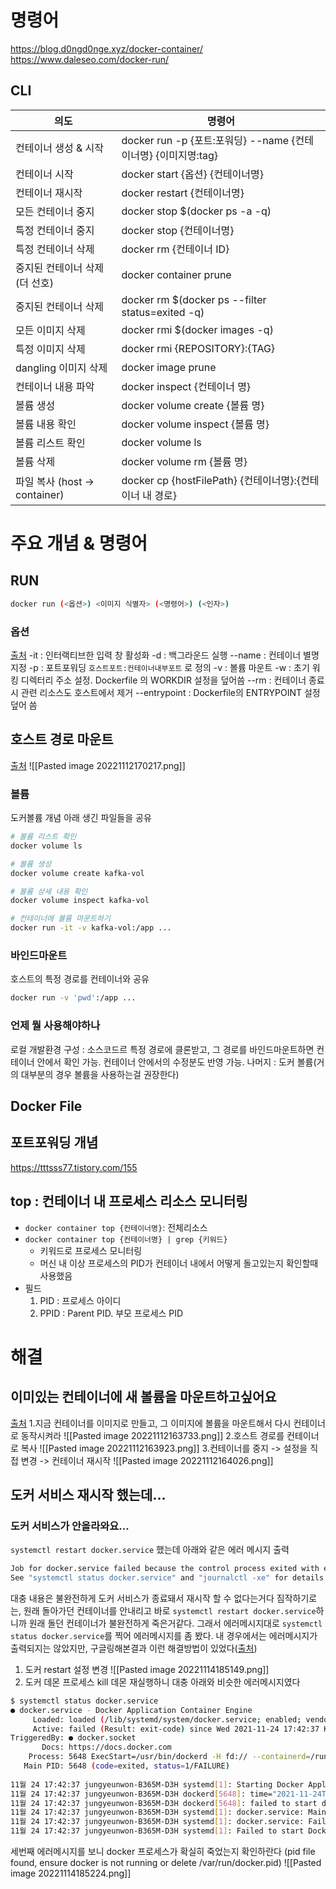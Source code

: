 # 명령어
https://blog.d0ngd0nge.xyz/docker-container/
https://www.daleseo.com/docker-run/
## CLI

| 의도                           | 명령어                                                         |
| ------------------------------ | -------------------------------------------------------------- |
| 컨테이너 생성 & 시작           | docker run -p {포트:포워딩} --name {컨테이너명} {이미지명:tag} |
| 컨테이너 시작                  | docker start {옵션} {컨테이너명}                               |
| 컨테이너 재시작                | docker restart {컨테이너명}                                    |
| 모든 컨테이너 중지             | docker stop $(docker ps -a -q)                                 |
| 특정 컨테이너 중지             | docker stop {컨테이너명}                                       |
| 특정 컨테이너 삭제             | docker rm   {컨테이너 ID}                                      |
| 중지된 컨테이너 삭제 (더 선호) | docker container prune                                         |
| 중지된 컨테이너 삭제           | docker rm $(docker ps --filter status=exited -q)               |
| 모든 이미지 삭제               | docker rmi $(docker images -q)                                 |
| 특정 이미지 삭제               | docker rmi {REPOSITORY}:{TAG}                                  |
| dangling 이미지 삭제           | docker image prune                                             |
| 컨테이너 내용 파악             | docker inspect {컨테이너 명}                                   |
| 볼륨 생성                      | docker volume create {볼륨 명}                                 |
| 볼륨 내용 확인                 | docker volume inspect {볼륨 명}                                |
| 볼륨 리스트 확인               | docker volume ls                                               |
| 볼륨 삭제                      | docker volume rm {볼륨 명}                                     |
| 파일 복사 (host -> container)  | docker cp {hostFilePath} {컨테이너명}:{컨테이너 내 경로}       |



# 주요 개념 & 명령어
## RUN
```bash
docker run (<옵션>) <이미지 식별자> (<명령어>) (<인자>)
```
### 옵션
[출처](https://www.daleseo.com/docker-run/)
-it : 인터랙티브한 입력 창 활성화
-d : 백그라운드 실행
--name : 컨테이너 별명 지정
-p : 포트포워딩 `호스트포트:컨테이너내부포트` 로 정의
-v : 볼륨 마운트
-w : 초기 워킹 디렉터리 주소 설정. Dockerfile 의 WORKDIR 설정을 덮어씀
--rm : 컨테이너 종료 시 관련 리소스도 호스트에서 제거
--entrypoint : Dockerfile의 ENTRYPOINT 설정 덮어 씀

## 호스트 경로 마운트
[출처](https://www.daleseo.com/docker-volumes-bind-mounts/)
![[Pasted image 20221112170217.png]]
### 볼륨 
도커볼륨 개념 아래 생긴 파일들을 공유
```bash
# 볼륨 리스트 확인
docker volume ls

# 볼륨 생성
docker volume create kafka-vol

# 볼륨 상세 내용 확인
docker volume inspect kafka-vol

# 컨테이너에 볼륨 마운트하기
docker run -it -v kafka-vol:/app ...
```
### 바인드마운트
호스트의 특정 경로를 컨테이너와 공유
```bash
docker run -v 'pwd':/app ...
```
### 언제 뭘 사용해야하나
로컬 개발환경 구성 : 소스코드르 특정 경로에 클론받고, 그 경로를 바인드마운트하면 컨테이너 안에서 확인 가능. 컨테이너 안에서의 수정분도 반영 가능.
나머지 : 도커 볼륨(거의 대부분의 경우 볼륨을 사용하는걸 권장한다)

## Docker File

## 포트포워딩 개념
https://tttsss77.tistory.com/155

## top : 컨테이너 내 프로세스 리소스 모니터링
- `docker container top {컨테이너명}`: 전체리소스
- `docker container top {컨테이너명} | grep {키워드}`
	- 키워드로 프로세스 모니터링
	- 머신 내 이상 프로세스의 PID가 컨테이너 내에서 어떻게 돌고있는지 확인할때 사용했음
- 필드
	1. PID : 프로세스 아이디
	2. PPID : Parent PID. 부모 프로세스 PID

# 해결
## 이미있는 컨테이너에 새 볼륨을 마운트하고싶어요
[출처](https://stackoverflow.com/questions/28302178/how-can-i-add-a-volume-to-an-existing-docker-container)
1.지금 컨테이너를 이미지로 만들고, 그 이미지에 볼륨을 마운트해서 다시 컨테이너로 동작시켜라
![[Pasted image 20221112163733.png]]
2.호스트 경로를 컨테이너로 복사
![[Pasted image 20221112163923.png]]
3.컨테이너를 중지 -> 설정을 직접 변경 -> 컨테이너 재시작
![[Pasted image 20221112164026.png]]

## 도커 서비스 재시작 했는데...
### 도커 서비스가 안올라와요...
`systemctl restart docker.service` 했는데 아래와 같은 에러 메시지 출력
```bash
Job for docker.service failed because the control process exited with error code.
See "systemctl status docker.service" and "journalctl -xe" for details.
```
대충 내용은 불완전하게 도커 서비스가 종료돼서 재시작 할 수 없다는거다
짐작하기로는, 원래 돌아가던 컨테이너를 안내리고 바로 `systemctl restart docker.service`하니까 원래 돌던 컨테이너가 불완전하게 죽은거같다.
그래서 에러메시지대로 `systemctl status docker.service`를 찍어 에러메시지를 좀 봤다.
내 경우에서는 에러메시지가 출력되지는 않았지만, 구글링해본결과 이런 해결방법이 있었다([출처](https://dct-wonjung.tistory.com/entry/Docker-failed-control-process-exited-%EC%98%A4%EB%A5%98-%ED%95%B4%EA%B2%B0))
1. 도커 restart 설정 변경
![[Pasted image 20221114185149.png]]
2. 도커 데몬 프로세스 kill
데몬 재실행하니 대충 아래와 비슷한 에러메시지였다
```bash
$ systemctl status docker.service
● docker.service - Docker Application Container Engine
     Loaded: loaded (/lib/systemd/system/docker.service; enabled; vendor preset: enabled)
     Active: failed (Result: exit-code) since Wed 2021-11-24 17:42:37 KST; 2s ago
TriggeredBy: ● docker.socket
       Docs: https://docs.docker.com
    Process: 5648 ExecStart=/usr/bin/dockerd -H fd:// --containerd=/run/containerd/containerd.sock (code=exited, status=1/FAILURE)
   Main PID: 5648 (code=exited, status=1/FAILURE)
 
11월 24 17:42:37 jungyeunwon-B365M-D3H systemd[1]: Starting Docker Application Container Engine...
11월 24 17:42:37 jungyeunwon-B365M-D3H dockerd[5648]: time="2021-11-24T17:42:37.811937480+09:00" level=info msg="Starting up"
11월 24 17:42:37 jungyeunwon-B365M-D3H dockerd[5648]: failed to start daemon: pid file found, ensure docker is not running or delete /var/run/docker.pid
11월 24 17:42:37 jungyeunwon-B365M-D3H systemd[1]: docker.service: Main process exited, code=exited, status=1/FAILURE
11월 24 17:42:37 jungyeunwon-B365M-D3H systemd[1]: docker.service: Failed with result 'exit-code'.
11월 24 17:42:37 jungyeunwon-B365M-D3H systemd[1]: Failed to start Docker Application Container Engine.

```
세번째 에러메시지를 보니 docker 프로세스가 확실히 죽었는지 확인하란다 (pid file found, ensure docker is not running or delete /var/run/docker.pid)
![[Pasted image 20221114185224.png]]


